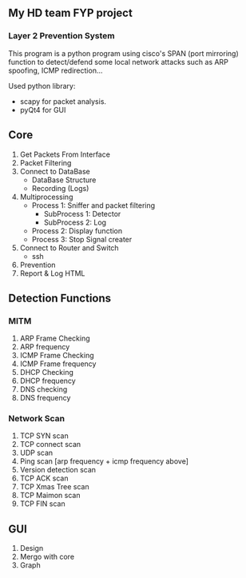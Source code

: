## My HD team FYP project
### Layer 2 Prevention System

This program is a python program using cisco's SPAN (port mirroring) function to detect/defend some local network attacks such as ARP spoofing, ICMP redirection...

Used python library:
- scapy for packet analysis.
- pyQt4 for GUI

## Core
1. Get Packets From Interface
2. Packet Filtering
3. Connect to DataBase
	+ DataBase Structure
	+ Recording (Logs)
4. Multiprocessing
	+ Process 1: Sniffer and packet filtering
		+ SubProcess 1: Detector
		+ SubProcess 2: Log
	+ Process 2: Display function
	+ Process 3: Stop Signal creater
5. Connect to Router and Switch
	+ ssh
6. Prevention
7. Report & Log HTML

## Detection Functions
###  MITM
1. ARP Frame Checking
2. ARP frequency
3. ICMP Frame Checking
4. ICMP Frame frequency
5. DHCP Checking
6. DHCP frequency
7. DNS checking
8. DNS frequency

### Network Scan
1. TCP SYN scan
2. TCP connect scan
3. UDP scan
4. Ping scan [arp frequency + icmp frequency above]
5. Version detection scan
6. TCP ACK scan
7. TCP Xmas Tree scan
8. TCP Maimon scan
9. TCP FIN scan

## GUI
1. Design
2. Mergo with core
3. Graph
